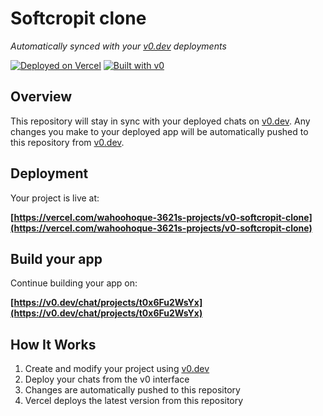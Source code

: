 # Softcropit clone

*Automatically synced with your [v0.dev](https://v0.dev) deployments*

[![Deployed on Vercel](https://img.shields.io/badge/Deployed%20on-Vercel-black?style=for-the-badge&logo=vercel)](https://vercel.com/wahoohoque-3621s-projects/v0-softcropit-clone)
[![Built with v0](https://img.shields.io/badge/Built%20with-v0.dev-black?style=for-the-badge)](https://v0.dev/chat/projects/t0x6Fu2WsYx)

## Overview

This repository will stay in sync with your deployed chats on [v0.dev](https://v0.dev).
Any changes you make to your deployed app will be automatically pushed to this repository from [v0.dev](https://v0.dev).

## Deployment

Your project is live at:

**[https://vercel.com/wahoohoque-3621s-projects/v0-softcropit-clone](https://vercel.com/wahoohoque-3621s-projects/v0-softcropit-clone)**

## Build your app

Continue building your app on:

**[https://v0.dev/chat/projects/t0x6Fu2WsYx](https://v0.dev/chat/projects/t0x6Fu2WsYx)**

## How It Works

1. Create and modify your project using [v0.dev](https://v0.dev)
2. Deploy your chats from the v0 interface
3. Changes are automatically pushed to this repository
4. Vercel deploys the latest version from this repository